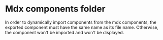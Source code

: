 # Mdx components folder

In order to dynamically import components from the mdx components, the exported component must have the same name as its file name.
Otherwise, the component won't be imported and won't be displayed.
